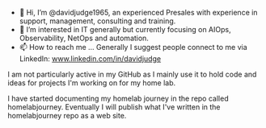 - 👋 Hi, I’m @davidjudge1965, an experienced Presales with experience in support, management, consulting and training.
- 👀 I’m interested in IT generally but currently focusing on AIOps, Observability, NetOps and automation.
- 📫 How to reach me ... Generally I suggest people connect to me via LinkedIn: www.linkedin.com/in/davidjudge

I am not particularly active in my GitHub as I mainly use it to hold code and ideas for projects I'm working on for my home lab.

I have started documenting my homelab journey in the repo called homelabjourney.  Eventually I will publish what I've written in the homelabjourney repo as a web site.

<!---
davidjudge1965/davidjudge1965 is a ✨ special ✨ repository because its `README.md` (this file) appears on your GitHub profile.
You can click the Preview link to take a look at your changes.
--->
